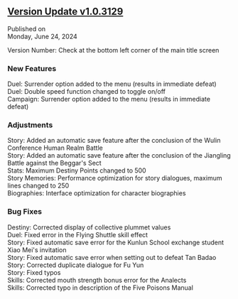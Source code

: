 ## [Version Update v1.0.3129](https://store.steampowered.com/news/app/1859910/view/4204754268648635765?l=tchinese)

Published on  
Monday, June 24, 2024

Version Number: Check at the bottom left corner of the main title screen

### New Features

Duel: Surrender option added to the menu (results in immediate defeat)  
Duel: Double speed function changed to toggle on/off  
Campaign: Surrender option added to the menu (results in immediate defeat)

### Adjustments

Story: Added an automatic save feature after the conclusion of the Wulin Conference Human Realm Battle  
Story: Added an automatic save feature after the conclusion of the Jiangling Battle against the Beggar's Sect  
Stats: Maximum Destiny Points changed to 500  
Story Memories: Performance optimization for story dialogues, maximum lines changed to 250  
Biographies: Interface optimization for character biographies

### Bug Fixes

Destiny: Corrected display of collective plummet values  
Duel: Fixed error in the Flying Shuttle skill effect  
Story: Fixed automatic save error for the Kunlun School exchange student Xiao Mei's invitation  
Story: Fixed automatic save error when setting out to defeat Tan Badao  
Story: Corrected duplicate dialogue for Fu Yun  
Story: Fixed typos  
Skills: Corrected mouth strength bonus error for the Analects  
Skills: Corrected typo in description of the Five Poisons Manual